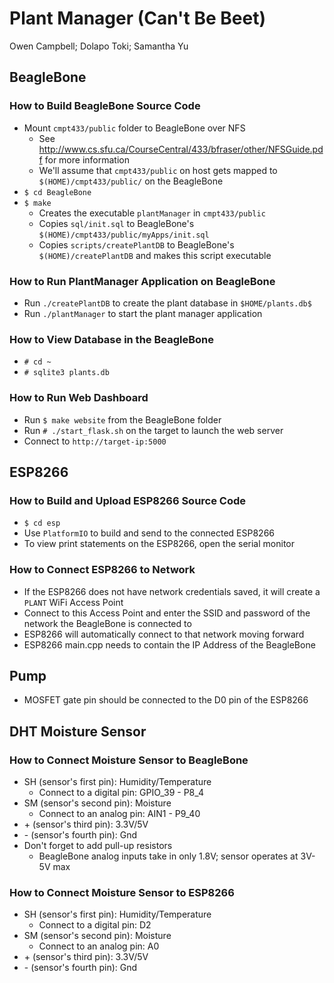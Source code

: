 # Plant Manager (Can't Be Beet)
Owen Campbell; Dolapo Toki; Samantha Yu

## BeagleBone
### How to Build BeagleBone Source Code
* Mount `cmpt433/public` folder to BeagleBone over NFS
  * See http://www.cs.sfu.ca/CourseCentral/433/bfraser/other/NFSGuide.pdf for more information
  * We'll assume that `cmpt433/public` on host gets mapped to `$(HOME)/cmpt433/public/` on the BeagleBone
* `$ cd BeagleBone`
* `$ make`
  * Creates the executable `plantManager` in `cmpt433/public`
  * Copies `sql/init.sql` to BeagleBone's `$(HOME)/cmpt433/public/myApps/init.sql`
  * Copies `scripts/createPlantDB` to BeagleBone's `$(HOME)/createPlantDB` and makes this script executable

### How to Run PlantManager Application on BeagleBone
* Run `./createPlantDB` to create the plant database in `$HOME/plants.db$`
* Run `./plantManager` to start the plant manager application

### How to View Database in the BeagleBone
* `# cd ~`
* `# sqlite3 plants.db`

### How to Run Web Dashboard
* Run `$ make website` from the BeagleBone folder
* Run `# ./start_flask.sh` on the target to launch the web server
* Connect to `http://target-ip:5000`

## ESP8266
### How to Build and Upload ESP8266 Source Code
* `$ cd esp`
* Use `PlatformIO` to build and send to the connected ESP8266
* To view print statements on the ESP8266, open the serial monitor

### How to Connect ESP8266 to Network
* If the ESP8266 does not have network credentials saved, it will create a `PLANT` WiFi Access Point
* Connect to this Access Point and enter the SSID and password of the network the BeagleBone is connected to
* ESP8266 will automatically connect to that network moving forward
* ESP8266 main.cpp needs to contain the IP Address of the BeagleBone

## Pump
* MOSFET gate pin should be connected to the D0 pin of the ESP8266

## DHT Moisture Sensor
### How to Connect Moisture Sensor to BeagleBone
* SH (sensor's first pin): Humidity/Temperature
  * Connect to a digital pin: GPIO_39 - P8_4
* SM (sensor's second pin): Moisture
  * Connect to an analog pin: AIN1 - P9_40
* \+ (sensor's third pin): 3.3V/5V
* \- (sensor's fourth pin): Gnd
* Don't forget to add pull-up resistors
  * BeagleBone analog inputs take in only 1.8V; sensor operates at 3V-5V max

### How to Connect Moisture Sensor to ESP8266
* SH (sensor's first pin): Humidity/Temperature
  * Connect to a digital pin: D2
* SM (sensor's second pin): Moisture
  * Connect to an analog pin: A0
* \+ (sensor's third pin): 3.3V/5V
* \- (sensor's fourth pin): Gnd
